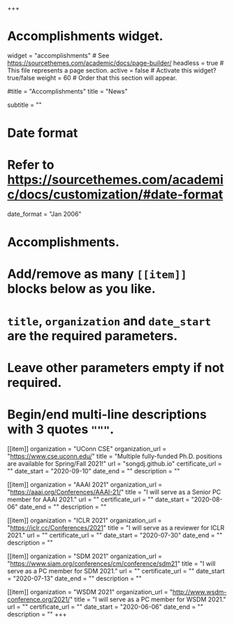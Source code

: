 +++
# Accomplishments widget.
widget = "accomplishments"  # See https://sourcethemes.com/academic/docs/page-builder/
headless = true  # This file represents a page section.
active = false  # Activate this widget? true/false
weight = 60  # Order that this section will appear.

#title = "Accomplish&shy;ments"
title = "News"

subtitle = ""

# Date format
#   Refer to https://sourcethemes.com/academic/docs/customization/#date-format
date_format = "Jan 2006"

# Accomplishments.
#   Add/remove as many `[[item]]` blocks below as you like.
#   `title`, `organization` and `date_start` are the required parameters.
#   Leave other parameters empty if not required.
#   Begin/end multi-line descriptions with 3 quotes `"""`.

[[item]]
  organization = "UConn CSE"
  organization_url = "https://www.cse.uconn.edu/"
  title = "Multiple fully-funded Ph.D. positions are available for Spring/Fall 2021!"
  url = "songdj.github.io"
  certificate_url = ""
  date_start = "2020-09-10"
  date_end = ""
  description = ""

[[item]]
  organization = "AAAI 2021"
  organization_url = "https://aaai.org/Conferences/AAAI-21/"
  title = "I will serve as a Senior PC member for AAAI 2021."
  url = ""
  certificate_url = ""
  date_start = "2020-08-06"
  date_end = ""
  description = ""

[[item]]
    organization = "ICLR 2021"
    organization_url = "https://iclr.cc/Conferences/2021"
    title = "I will serve as a reviewer for ICLR 2021."
    url = ""
    certificate_url = ""
    date_start = "2020-07-30"
    date_end = ""
    description = ""

[[item]]
    organization = "SDM 2021"
    organization_url = "https://www.siam.org/conferences/cm/conference/sdm21"
    title = "I will serve as a PC member for SDM 2021."
    url = ""
    certificate_url = ""
    date_start = "2020-07-13"
    date_end = ""
    description = ""

[[item]]
    organization = "WSDM 2021"
    organization_url = "http://www.wsdm-conference.org/2021/"
    title = "I will serve as a PC member for WSDM 2021."
    url = ""
    certificate_url = ""
    date_start = "2020-06-06"
    date_end = ""
    description = ""
+++
